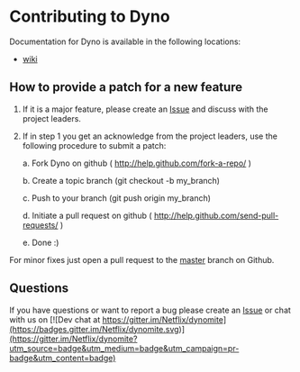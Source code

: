 # Contributing to Dyno

Documentation for Dyno is available in the following locations:
- [wiki]( https://github.com/Netflix/dyno/wiki )


## How to provide a patch for a new feature

1. If it is a major feature, please create an [Issue]( https://github.com/Netflix/dyno/issues ) and discuss with the project leaders. 

2. If in step 1 you get an acknowledge from the project leaders, use the
   following procedure to submit a patch:

    a. Fork Dyno on github ( http://help.github.com/fork-a-repo/ )

    b. Create a topic branch (git checkout -b my_branch)

    c. Push to your branch (git push origin my_branch)

    d. Initiate a pull request on github ( http://help.github.com/send-pull-requests/ )

    e. Done :)

For minor fixes just open a pull request to the [master]( https://github.com/Netflix/dyno/tree/master ) branch on Github.

## Questions

If you have questions or want to report a bug please create an [Issue]( https://github.com/Netflix/dyno/issues ) or chat with us on [![Dev chat at https://gitter.im/Netflix/dynomite](https://badges.gitter.im/Netflix/dynomite.svg)](https://gitter.im/Netflix/dynomite?utm_source=badge&utm_medium=badge&utm_campaign=pr-badge&utm_content=badge)




